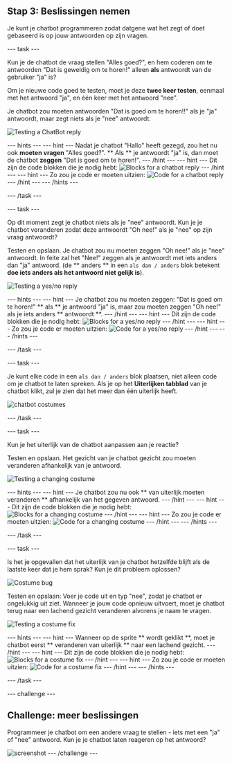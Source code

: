 ## Stap 3: Beslissingen nemen

Je kunt je chatbot programmeren zodat datgene wat het zegt of doet gebaseerd is op jouw antwoorden op zijn vragen.

\--- task \---

Kun je de chatbot de vraag stellen "Alles goed?", en hem coderen om te antwoorden "Dat is geweldig om te horen!" alleen **als** antwoordt van de gebruiker "ja" is?

Om je nieuwe code goed te testen, moet je deze **twee keer testen**, eenmaal met het antwoord "ja", en één keer met het antwoord "nee".

Je chatbot zou moeten antwoorden "Dat is goed om te horen!!" als je "ja" antwoordt, maar zegt niets als je "nee" antwoordt.

![Testing a ChatBot reply](images/chatbot-if-test.png)

\--- hints \--- \--- hint \--- Nadat je chatbot "Hallo" heeft gezegd, zou het nu ook **moeten vragen** "Alles goed?". ** Als ** je antwoordt "ja" is, dan moet de chatbot **zeggen** "Dat is goed om te horen!". \--- /hint \--- \--- hint \--- Dit zijn de code blokken die je nodig hebt: ![Blocks for a chatbot reply](images/chatbot-if-blocks.png) \--- /hint \--- \--- hint \--- Zo zou je code er moeten uitzien: ![Code for a chatbot reply](images/chatbot-if-code.png) \--- /hint \--- \--- /hints \---

\--- /task \---

\--- task \---

Op dit moment zegt je chatbot niets als je "nee" antwoordt. Kun je je chatbot veranderen zodat deze antwoordt "Oh nee!" als je "nee" op zijn vraag antwoordt?

Testen en opslaan. Je chatbot zou nu moeten zeggen "Oh nee!" als je "nee" antwoordt. In feite zal het "Nee!" zeggen als je antwoordt met iets anders dan "ja" antwoord. (de ** anders ** in een ` als dan / anders ` blok betekent **doe iets anders als het antwoord niet gelijk is**).

![Testing a yes/no reply](images/chatbot-if-else-test.png)

\--- hints \--- \--- hint \--- Je chatbot zou nu moeten zeggen: "Dat is goed om te horen!" ** als ** je antwoord "ja" is, maar zou moeten zeggen "Oh nee!" als je iets anders ** antwoordt **. \--- /hint \--- \--- hint \--- Dit zijn de code blokken die je nodig hebt: ![Blocks for a yes/no reply](images/chatbot-if-else-blocks.png) \--- /hint \--- \--- hint \--- Zo zou je code er moeten uitzien: ![Code for a yes/no reply](images/chatbot-if-else-code.png) \--- /hint \--- \--- /hints \---

\--- /task \---

\--- task \---

Je kunt elke code in een ` als dan / anders ` blok plaatsen, niet alleen code om je chatbot te laten spreken. Als je op het **Uiterlijken tabblad** van je chatbot klikt, zul je zien dat het meer dan één uiterlijk heeft.

![chatbot costumes](images/chatbot-costume-view.png)

\--- /task \---

\--- task \---

Kun je het uiterlijk van de chatbot aanpassen aan je reactie?

Testen en opslaan. Het gezicht van je chatbot gezicht zou moeten veranderen afhankelijk van je antwoord.

![Testing a changing costume](images/chatbot-costume-test.png)

\--- hints \--- \--- hint \--- Je chatbot zou nu ook ** van uiterlijk moeten veranderen ** afhankelijk van het gegeven antwoord. \--- /hint \--- \--- hint \--- Dit zijn de code blokken die je nodig hebt: ![Blocks for a changing costume](images/chatbot-costume-blocks.png) \--- /hint \--- \--- hint \--- Zo zou je code er moeten uitzien: ![Code for a changing costume](images/chatbot-costume-code.png) \--- /hint \--- \--- /hints \---

\--- /task \---

\--- task \---

Is het je opgevallen dat het uiterlijk van je chatbot hetzelfde blijft als de laatste keer dat je hem sprak? Kun je dit probleem oplossen?

![Costume bug](images/chatbot-costume-bug-test.png)

Testen en opslaan: Voer je code uit en typ "nee", zodat je chatbot er ongelukkig uit ziet. Wanneer je jouw code opnieuw uitvoert, moet je chatbot terug naar een lachend gezicht veranderen alvorens je naam te vragen.

![Testing a costume fix](images/chatbot-costume-fix-test.png)

\--- hints \--- \--- hint \--- Wanneer op de sprite ** wordt geklikt **, moet je chatbot eerst ** veranderen van uiterlijk ** naar een lachend gezicht. \--- /hint \--- \--- hint \--- Dit zijn de code blokken die je nodig hebt: ![Blocks for a costume fix](images/chatbot-costume-fix-blocks.png) \--- /hint \--- \--- hint \--- Zo zou je code er moeten uitzien: ![Code for a costume fix](images/chatbot-costume-fix-code.png) \--- /hint \--- \--- /hints \---

\--- /task \---

\--- challenge \---

## Challenge: meer beslissingen

Programmeer je chatbot om een ​​andere vraag te stellen - iets met een "ja" of "nee" antwoord. Kun je je chatbot laten reageren op het antwoord?

![screenshot](images/chatbot-joke.png) \--- /challenge \---